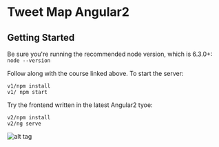 Tweet Map Angular2
========================

Getting Started
---------------
Be sure you're running the recommended node version, which is 6.3.0+: `node --version`

Follow along with the course linked above. To start the server:

```
v1/npm install
v1/ npm start
```

Try the frontend written in the latest Angular2 tyoe:
```
v2/npm install
v2/ng serve
```

![alt tag](https://github.com/MZhoume/E6998S5HW/blob/emily/Homework1/Frontend/tweetmapFrontEnd.png)
